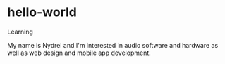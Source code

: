 # hello-world
Learning

My name is Nydrel and I'm interested in audio software and hardware as well as web design and mobile app development.
